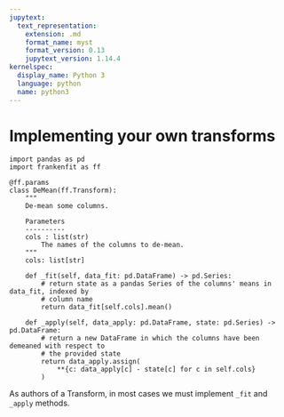 ```yaml
---
jupytext:
  text_representation:
    extension: .md
    format_name: myst
    format_version: 0.13
    jupytext_version: 1.14.4
kernelspec:
  display_name: Python 3
  language: python
  name: python3
---
```


# Implementing your own transforms

```{code-cell}
import pandas as pd
import frankenfit as ff

@ff.params
class DeMean(ff.Transform):
    """
    De-mean some columns.

    Parameters
    ----------
    cols : list(str)
        The names of the columns to de-mean.
    """
    cols: list[str]

    def _fit(self, data_fit: pd.DataFrame) -> pd.Series:
        # return state as a pandas Series of the columns' means in data_fit, indexed by
        # column name
        return data_fit[self.cols].mean()

    def _apply(self, data_apply: pd.DataFrame, state: pd.Series) -> pd.DataFrame:
        # return a new DataFrame in which the columns have been demeaned with respect to
        # the provided state
        return data_apply.assign(
            **{c: data_apply[c] - state[c] for c in self.cols}
        )
```

As authors of a Transform, in most cases we must implement `_fit` and `_apply` methods.
